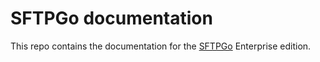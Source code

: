 # SFTPGo documentation

This repo contains the documentation for the [SFTPGo](https://sftpgo.com) Enterprise edition.
